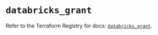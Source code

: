 # `databricks_grant`

Refer to the Terraform Registry for docs: [`databricks_grant`](https://registry.terraform.io/providers/databricks/databricks/1.88.0/docs/resources/grant).

